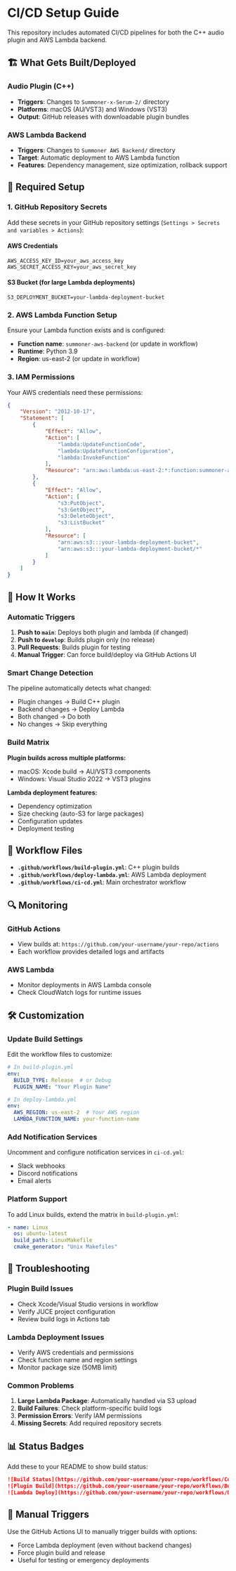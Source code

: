 # CI/CD Setup Guide

This repository includes automated CI/CD pipelines for both the C++ audio plugin and AWS Lambda backend.

## 🏗️ What Gets Built/Deployed

### Audio Plugin (C++)
- **Triggers**: Changes to `Summoner-x-Serum-2/` directory
- **Platforms**: macOS (AU/VST3) and Windows (VST3)
- **Output**: GitHub releases with downloadable plugin bundles

### AWS Lambda Backend
- **Triggers**: Changes to `Summoner AWS Backend/` directory
- **Target**: Automatic deployment to AWS Lambda function
- **Features**: Dependency management, size optimization, rollback support

## 🔧 Required Setup

### 1. GitHub Repository Secrets

Add these secrets in your GitHub repository settings (`Settings > Secrets and variables > Actions`):

#### AWS Credentials
```
AWS_ACCESS_KEY_ID=your_aws_access_key
AWS_SECRET_ACCESS_KEY=your_aws_secret_key
```

#### S3 Bucket (for large Lambda deployments)
```
S3_DEPLOYMENT_BUCKET=your-lambda-deployment-bucket
```

### 2. AWS Lambda Function Setup

Ensure your Lambda function exists and is configured:
- **Function name**: `summoner-aws-backend` (or update in workflow)
- **Runtime**: Python 3.9
- **Region**: us-east-2 (or update in workflow)

### 3. IAM Permissions

Your AWS credentials need these permissions:

```json
{
    "Version": "2012-10-17",
    "Statement": [
        {
            "Effect": "Allow",
            "Action": [
                "lambda:UpdateFunctionCode",
                "lambda:UpdateFunctionConfiguration",
                "lambda:InvokeFunction"
            ],
            "Resource": "arn:aws:lambda:us-east-2:*:function:summoner-aws-backend"
        },
        {
            "Effect": "Allow",
            "Action": [
                "s3:PutObject",
                "s3:GetObject",
                "s3:DeleteObject",
                "s3:ListBucket"
            ],
            "Resource": [
                "arn:aws:s3:::your-lambda-deployment-bucket",
                "arn:aws:s3:::your-lambda-deployment-bucket/*"
            ]
        }
    ]
}
```

## 🚀 How It Works

### Automatic Triggers

1. **Push to `main`**: Deploys both plugin and lambda (if changed)
2. **Push to `develop`**: Builds plugin only (no release)
3. **Pull Requests**: Builds plugin for testing
4. **Manual Trigger**: Can force build/deploy via GitHub Actions UI

### Smart Change Detection

The pipeline automatically detects what changed:
- Plugin changes → Build C++ plugin
- Backend changes → Deploy Lambda
- Both changed → Do both
- No changes → Skip everything

### Build Matrix

**Plugin builds across multiple platforms:**
- macOS: Xcode build → AU/VST3 components
- Windows: Visual Studio 2022 → VST3 plugins

**Lambda deployment features:**
- Dependency optimization
- Size checking (auto-S3 for large packages)
- Configuration updates
- Deployment testing

## 📁 Workflow Files

- **`.github/workflows/build-plugin.yml`**: C++ plugin builds
- **`.github/workflows/deploy-lambda.yml`**: AWS Lambda deployment
- **`.github/workflows/ci-cd.yml`**: Main orchestrator workflow

## 🔍 Monitoring

### GitHub Actions
- View builds at: `https://github.com/your-username/your-repo/actions`
- Each workflow provides detailed logs and artifacts

### AWS Lambda
- Monitor deployments in AWS Lambda console
- Check CloudWatch logs for runtime issues

## 🛠️ Customization

### Update Build Settings

Edit the workflow files to customize:

```yaml
# In build-plugin.yml
env:
  BUILD_TYPE: Release  # or Debug
  PLUGIN_NAME: "Your Plugin Name"

# In deploy-lambda.yml
env:
  AWS_REGION: us-east-2  # Your AWS region
  LAMBDA_FUNCTION_NAME: your-function-name
```

### Add Notification Services

Uncomment and configure notification services in `ci-cd.yml`:
- Slack webhooks
- Discord notifications
- Email alerts

### Platform Support

To add Linux builds, extend the matrix in `build-plugin.yml`:

```yaml
- name: Linux
  os: ubuntu-latest
  build_path: LinuxMakefile
  cmake_generator: "Unix Makefiles"
```

## 🔧 Troubleshooting

### Plugin Build Issues
- Check Xcode/Visual Studio versions in workflow
- Verify JUCE project configuration
- Review build logs in Actions tab

### Lambda Deployment Issues
- Verify AWS credentials and permissions
- Check function name and region settings
- Monitor package size (50MB limit)

### Common Problems

1. **Large Lambda Package**: Automatically handled via S3 upload
2. **Build Failures**: Check platform-specific build logs
3. **Permission Errors**: Verify IAM permissions
4. **Missing Secrets**: Add required repository secrets

## 📊 Status Badges

Add these to your README to show build status:

```markdown
![Build Status](https://github.com/your-username/your-repo/workflows/Complete%20CI/CD%20Pipeline/badge.svg)
![Plugin Build](https://github.com/your-username/your-repo/workflows/Build%20Audio%20Plugin/badge.svg)
![Lambda Deploy](https://github.com/your-username/your-repo/workflows/Deploy%20AWS%20Lambda/badge.svg)
```

## 🎯 Manual Triggers

Use the GitHub Actions UI to manually trigger builds with options:
- Force Lambda deployment (even without backend changes)
- Force plugin build and release
- Useful for testing or emergency deployments